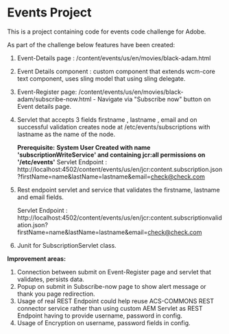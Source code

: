 # Events Project

This is a project containing code for events code challenge for Adobe.

As part of the challenge below features have been created:

1. Event-Details page : /content/events/us/en/movies/black-adam.html

2. Event Details component : custom component that extends wcm-core text component, uses sling model that using sling delegate. 

3. Event-Register page: /content/events/us/en/movies/black-adam/subscribe-now.html - Navigate via "Subscribe now" button on Event details page.

4. Servlet that accepts 3 fields firstname , lastname , email and on successful validation creates node at /etc/events/subscriptions with lastname as the name of the node.
    
    **Prerequisite:** **System User Created with name 'subscriptionWriteService' and containing jcr:all permissions on '/etc/events'**
   Servlet Endpoint : http://localhost:4502/content/events/us/en/jcr:content.subscription.json?firstName=name&lastName=lastname&email=check@check.com

5. Rest endpoint servlet and service that validates the firstname, lastname and email fields.

   Servlet Endpoint : http://localhost:4502/content/events/us/en/jcr:content.subscriptionvalidation.json?firstName=name&lastName=lastname&email=check@check.com

6. Junit for SubscriptionServlet class.

**Improvement areas:**
1. Connection between submit on Event-Register page and servlet that validates, persists data.
2. Popup on submit in Subscribe-now page to show alert message or thank you page redirection.
3. Usage of real REST Endpoint could help reuse ACS-COMMONS REST connector service rather than using custom AEM Servlet as REST Endpoint having to provide username, password in config.
4. Usage of Encryption on username, password fields in config.
